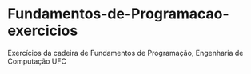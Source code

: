 # Fundamentos-de-Programacao-exercicios
 Exercícios da cadeira de Fundamentos de Programação, Engenharia de Computação UFC
